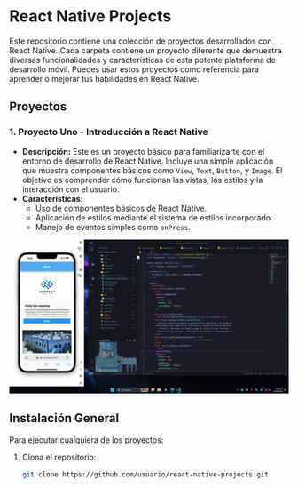 # React Native Projects

Este repositorio contiene una colección de proyectos desarrollados con React Native. Cada carpeta contiene un proyecto diferente que demuestra diversas funcionalidades y características de esta potente plataforma de desarrollo móvil. Puedes usar estos proyectos como referencia para aprender o mejorar tus habilidades en React Native.

## Proyectos

### 1. **Proyecto Uno - Introducción a React Native**
   - **Descripción:** Este es un proyecto básico para familiarizarte con el entorno de desarrollo de React Native. Incluye una simple aplicación que muestra componentes básicos como `View`, `Text`, `Button`, y `Image`. El objetivo es comprender cómo funcionan las vistas, los estilos y la interacción con el usuario.
   - **Características:**
     - Uso de componentes básicos de React Native.
     - Aplicación de estilos mediante el sistema de estilos incorporado.
     - Manejo de eventos simples como `onPress`.
   
  ![Diseño](./viewReactNative/ViewRN.png)


## Instalación General

Para ejecutar cualquiera de los proyectos:

1. Clona el repositorio:
   ```bash
   git clone https://github.com/usuario/react-native-projects.git
